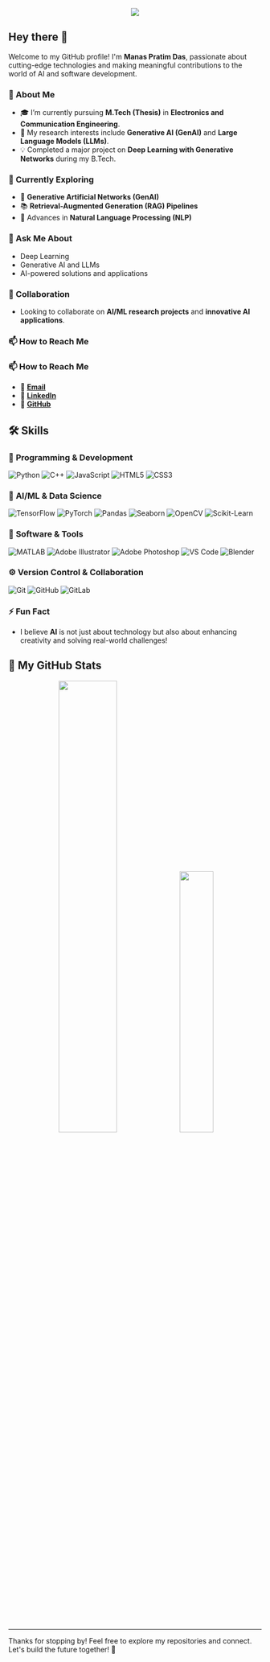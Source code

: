 <p align="center">
  <a href="https://git.io/typing-svg">
    <img src="https://readme-typing-svg.demolab.com?font=Times+New+Roman&weight=400&size=30&duration=3000&pause=1000&color=00BFFF&center=true&vCenter=true&width=500&height=80&multiline=true&lines=Hi!+I'm+Manas...;Welcome+to+my+GitHub+Profile!" />
  </a>
</p>


## Hey there 👋  

Welcome to my GitHub profile! I'm **Manas Pratim Das**, passionate about cutting-edge technologies and making meaningful contributions to the world of AI and software development.

### 🚀 About Me
- 🎓 I’m currently pursuing **M.Tech (Thesis)** in **Electronics and Communication Engineering**.  
- 🔬 My research interests include **Generative AI (GenAI)** and **Large Language Models (LLMs)**.  
- 💡 Completed a major project on **Deep Learning with Generative Networks** during my B.Tech.  

### 🌱 Currently Exploring
- 🤖 **Generative Artificial Networks (GenAI)**  
- 📚 **Retrieval-Augmented Generation (RAG) Pipelines**  
- 🧠 Advances in **Natural Language Processing (NLP)**  

### 💬 Ask Me About
- Deep Learning  
- Generative AI and LLMs  
- AI-powered solutions and applications  

### 👯 Collaboration
- Looking to collaborate on **AI/ML research projects** and **innovative AI applications**.  

### 📫 How to Reach Me
### 📫 How to Reach Me
- 📧 [**Email**](mailto:manas.pr94@gmail.com)
- 💼 [**LinkedIn**](https://www.linkedin.com/in/manas-pratim-das-b95200197)
- 🐙 [**GitHub**](https://github.com/manas-pr)

## 🛠️ Skills

### 🚀 **Programming & Development**
![Python](https://img.shields.io/badge/Python-3776AB?style=flat-square&logo=python&logoColor=white)
![C++](https://img.shields.io/badge/C++-00599C?style=flat-square&logo=c%2B%2B&logoColor=white)
![JavaScript](https://img.shields.io/badge/JavaScript-F7DF1E?style=flat-square&logo=javascript&logoColor=black)
![HTML5](https://img.shields.io/badge/HTML5-E34F26?style=flat-square&logo=html5&logoColor=white)
![CSS3](https://img.shields.io/badge/CSS3-1572B6?style=flat-square&logo=css3&logoColor=white)

### 🤖 **AI/ML & Data Science**
![TensorFlow](https://img.shields.io/badge/TensorFlow-FF6F00?style=flat-square&logo=tensorflow&logoColor=white)
![PyTorch](https://img.shields.io/badge/PyTorch-EE4C2C?style=flat-square&logo=pytorch&logoColor=white)
![Pandas](https://img.shields.io/badge/Pandas-150458?style=flat-square&logo=pandas&logoColor=white)
![Seaborn](https://img.shields.io/badge/Seaborn-008080?style=flat-square&logoColor=white)
![OpenCV](https://img.shields.io/badge/OpenCV-5C3EE8?style=flat-square&logo=opencv&logoColor=white)
![Scikit-Learn](https://img.shields.io/badge/Scikit--Learn-F7931E?style=flat-square&logo=scikitlearn&logoColor=white)

### 🎨 **Software & Tools**
![MATLAB](https://img.shields.io/badge/MATLAB-0076A8?style=flat-square&logo=Mathworks&logoColor=white)
![Adobe Illustrator](https://img.shields.io/badge/Adobe%20Illustrator-FF9A00?style=flat-square&logo=adobeillustrator&logoColor=white)
![Adobe Photoshop](https://img.shields.io/badge/Adobe%20Photoshop-31A8FF?style=flat-square&logo=adobephotoshop&logoColor=white)
![VS Code](https://img.shields.io/badge/VS%20Code-007ACC?style=flat-square&logo=visualstudiocode&logoColor=white)
![Blender](https://img.shields.io/badge/Blender-F5792A?style=flat-square&logo=blender&logoColor=white)

### ⚙️ **Version Control & Collaboration**
![Git](https://img.shields.io/badge/Git-F05032?style=flat-square&logo=git&logoColor=white)
![GitHub](https://img.shields.io/badge/GitHub-181717?style=flat-square&logo=github&logoColor=white)
![GitLab](https://img.shields.io/badge/GitLab-FC6D26?style=flat-square&logo=gitlab&logoColor=white)



### ⚡ Fun Fact
- I believe **AI** is not just about technology but also about enhancing creativity and solving real-world challenges!


## 🚀 My GitHub Stats
<p align="center">
  <img width="48%" src="https://github-readme-stats.vercel.app/api?username=manas-pr&show_icons=true&theme=tokyonight" />
  <img width="36.5%" src="https://github-readme-stats.vercel.app/api/top-langs/?username=manas-pr&layout=compact&theme=tokyonight" />
</p>



---

Thanks for stopping by! Feel free to explore my repositories and connect. Let's build the future together! 🌟
